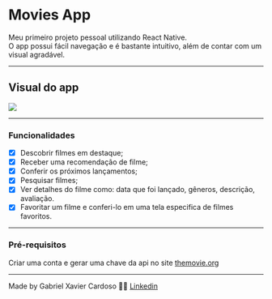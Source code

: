 # Movies App

<p>Meu primeiro projeto pessoal utilizando React Native.<br> O app possui fácil navegação e é bastante intuitivo, além de contar com um visual agradável.</p>

---

## Visual do app

![](/home/gabrielx/Downloads/mockups.png)

---

### Funcionalidades

- [x] Descobrir filmes em destaque;
- [x] Receber uma recomendação de filme;
- [x] Conferir os próximos lançamentos;
- [x] Pesquisar filmes;
- [x] Ver detalhes do filme como: data que foi lançado, gêneros, descrição, avaliação.
- [x] Favoritar um filme e conferi-lo em uma tela especifica de filmes favoritos.

---

### Pré-requisitos

<p>Criar uma conta e gerar uma chave da api no site <a href="https://www.themoviedb.org/">themovie.org</a></p>

---

Made by Gabriel Xavier Cardoso &#128406;&#128516; [Linkedin](https://www.linkedin.com/in/gabriel-xavier-cardoso-04080217b/)   